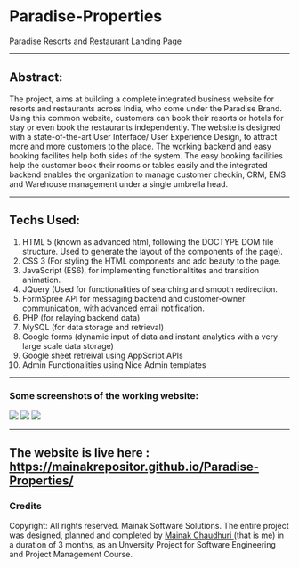 # Paradise-Properties
Paradise Resorts and Restaurant Landing Page

<hr>

## Abstract: 
The project, aims at building a complete integrated business website for resorts and restaurants across India, who come under the Paradise Brand. Using this common website, customers can book their resorts or hotels for stay or even book the restaurants independently. The website is designed with a state-of-the-art User Interface/ User Experience Design, to attract more and more customers to the place. The working backend and easy booking facilites help both sides of the system. The easy booking facilities help the customer book their rooms or tables easily and the integrated backend enables the organization to manage customer checkin, CRM, EMS and Warehouse management under a single umbrella head.

<hr>

## Techs Used:
<ol>
  <li>HTML 5 (known as advanced html, following the DOCTYPE DOM file structure. Used to generate the layout of the components of the page).</li>
  <li>CSS 3 (For styling the HTML components and add beauty to the page.</li>
  <li>JavaScript (ES6), for implementing functionalitites and transition animation.</li>
  <li>JQuery (Used for functionalities of searching and smooth redirection.</li>
  <li>FormSpree API for messaging backend and customer-owner communication, with advanced email notification.</li>
  <li>PHP (for relaying backend data)</li>
  <li>MySQL (for data storage and retrieval)</li>
  <li>Google forms (dynamic input of data and instant analytics with a very large scale data storage)</li>
  <li>Google sheet retreival using AppScript APIs</li>
  <li>Admin Functionalities using Nice Admin templates</li>
  </ol>
  
<hr>

### Some screenshots of the working website:
<img src="https://user-images.githubusercontent.com/64016811/114133849-53e01980-9924-11eb-8f15-1cf35e5938c5.jpg">
<img src="https://user-images.githubusercontent.com/64016811/114133858-56db0a00-9924-11eb-833a-fdc1f989d880.jpg">
<img src="https://user-images.githubusercontent.com/64016811/114133862-580c3700-9924-11eb-8668-6d1710468106.jpg">

<hr>

## The website is live here : https://mainakrepositor.github.io/Paradise-Properties/


### Credits

Copyright: All rights reserved. Mainak Software Solutions.
The entire project was designed, planned and completed by <a href="https://www.linkedin.com/in/mainak-chaudhuri-127898176/" target="_blank"> Mainak Chaudhuri </a> (that is me) in a duration of 3 months, as an Unversity Project for Software Engineering and Project Management Course.
